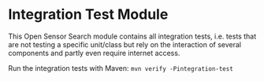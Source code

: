 Integration Test Module
=======================

This Open Sensor Search module contains all integration tests, i.e. tests that are not testing a specific unit/class but rely on the interaction of several components and partly even require internet access.

Run the integration tests with Maven: ``mvn verify -Pintegration-test``